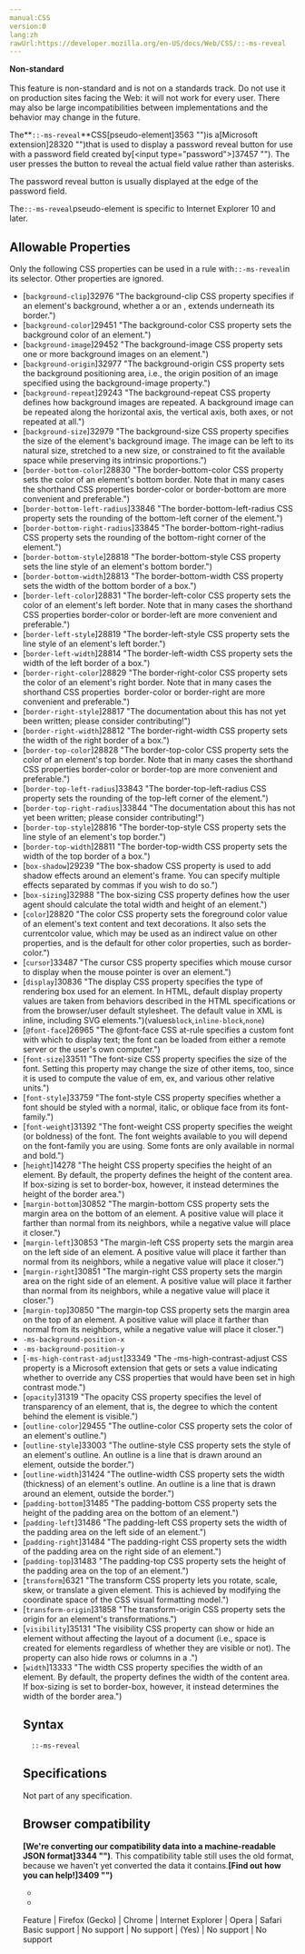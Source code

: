 ```yaml
---
manual:CSS
version:0
lang:zh
rawUrl:https://developer.mozilla.org/en-US/docs/Web/CSS/::-ms-reveal
---
```






**Non-standard**<br></br>This feature is non-standard and is not on a standards track. Do not use it on production sites facing the Web: it will not work for every user. There may also be large incompatibilities between implementations and the behavior may change in the future.






The**`::-ms-reveal`**CSS[pseudo-element]3563 "")is a[Microsoft extension]28320 "")that is used to display a password reveal button for use with a password field created by[&lt;input type=&quot;password&quot;&gt;]37457 ""). The user presses the button to reveal the actual field value rather than asterisks.



The password reveal button is usually displayed at the edge of the password field.



The`::-ms-reveal`pseudo-element is specific to Internet Explorer 10 and later.


## Allowable Properties<a name="Allowable_properties"></a>


Only the following CSS properties can be used in a rule with`::-ms-reveal`in its selector. Other properties are ignored.


* [`background-clip`]32976 "The background-clip CSS property specifies if an element's background, whether a <color> or an <image>, extends underneath its border.")
* [`background-color`]29451 "The background-color CSS property sets the background color of an element.")
* [`background-image`]29452 "The background-image CSS property sets one or more background images on an element.")
* [`background-origin`]32977 "The background-origin CSS property sets the background positioning area, i.e., the origin position of an image specified using the background-image property.")
* [`background-repeat`]29243 "The background-repeat CSS property defines how background images are repeated. A background image can be repeated along the horizontal axis, the vertical axis, both axes, or not repeated at all.")
* [`background-size`]32979 "The background-size CSS property specifies the size of the element's background image. The image can be left to its natural size, stretched to a new size, or constrained to fit the available space while preserving its intrinsic proportions.")
* [`border-bottom-color`]28830 "The border-bottom-color CSS property sets the color of an element's bottom border. Note that in many cases the shorthand CSS properties border-color or border-bottom are more convenient and preferable.")
* [`border-bottom-left-radius`]33846 "The border-bottom-left-radius CSS property sets the rounding of the bottom-left corner of the element.")
* [`border-bottom-right-radius`]33845 "The border-bottom-right-radius CSS property sets the rounding of the bottom-right corner of the element.")
* [`border-bottom-style`]28818 "The border-bottom-style CSS property sets the line style of an element's bottom border.")
* [`border-bottom-width`]28813 "The border-bottom-width CSS property sets the width of the bottom border of a box.")
* [`border-left-color`]28831 "The border-left-color CSS property sets the color of an element's left border. Note that in many cases the shorthand CSS properties border-color or border-left are more convenient and preferable.")
* [`border-left-style`]28819 "The border-left-style CSS property sets the line style of an element's left border.")
* [`border-left-width`]28814 "The border-left-width CSS property sets the width of the left border of a box.")
* [`border-right-color`]28829 "The border-right-color CSS property sets the color of an element's right border. Note that in many cases the shorthand CSS properties  border-color or border-right are more convenient and preferable.")
* [`border-right-style`]28817 "The documentation about this has not yet been written; please consider contributing!")
* [`border-right-width`]28812 "The border-right-width CSS property sets the width of the right border of a box.")
* [`border-top-color`]28828 "The border-top-color CSS property sets the color of an element's top border. Note that in many cases the shorthand CSS properties border-color or border-top are more convenient and preferable.")
* [`border-top-left-radius`]33843 "The border-top-left-radius CSS property sets the rounding of the top-left corner of the element.")
* [`border-top-right-radius`]33844 "The documentation about this has not yet been written; please consider contributing!")
* [`border-top-style`]28816 "The border-top-style CSS property sets the line style of an element's top border.")
* [`border-top-width`]28811 "The border-top-width CSS property sets the width of the top border of a box.")
* [`box-shadow`]29239 "The box-shadow CSS property is used to add shadow effects around an element's frame. You can specify multiple effects separated by commas if you wish to do so.")
* [`box-sizing`]32988 "The box-sizing CSS property defines how the user agent should calculate the total width and height of an element.")
* [`color`]28820 "The color CSS property sets the foreground color value of an element's text content and text decorations. It also sets the currentcolor value, which may be used as an indirect value on other properties, and is the default for other color properties, such as border-color.")
* [`cursor`]33487 "The cursor CSS property specifies which mouse cursor to display when the mouse pointer is over an element.")
* [`display`]30836 "The display CSS property specifies the type of rendering box used for an element. In HTML, default display property values are taken from behaviors described in the HTML specifications or from the browser/user default stylesheet. The default value in XML is inline, including SVG elements.")(values`block`,`inline-block`,`none`)
* [`@font-face`]26965 "The @font-face CSS at-rule specifies a custom font with which to display text; the font can be loaded from either a remote server or the user's own computer.")
* [`font-size`]33511 "The font-size CSS property specifies the size of the font. Setting this property may change the size of other items, too, since it is used to compute the value of em, ex, and various other relative <length> units.")
* [`font-style`]33759 "The font-style CSS property specifies whether a font should be styled with a normal, italic, or oblique face from its font-family.")
* [`font-weight`]31392 "The font-weight CSS property specifies the weight (or boldness) of the font. The font weights available to you will depend on the font-family you are using. Some fonts are only available in normal and bold.")
* [`height`]14278 "The height CSS property specifies the height of an element. By default, the property defines the height of the content area. If box-sizing is set to border-box, however, it instead determines the height of the border area.")
* [`margin-bottom`]30852 "The margin-bottom CSS property sets the margin area on the bottom of an element. A positive value will place it farther than normal from its neighbors, while a negative value will place it closer.")
* [`margin-left`]30853 "The margin-left CSS property sets the margin area on the left side of an element. A positive value will place it farther than normal from its neighbors, while a negative value will place it closer.")
* [`margin-right`]30851 "The margin-right CSS property sets the margin area on the right side of an element. A positive value will place it farther than normal from its neighbors, while a negative value will place it closer.")
* [`margin-top`]30850 "The margin-top CSS property sets the margin area on the top of an element. A positive value will place it farther than normal from its neighbors, while a negative value will place it closer.")
* `-ms-background-position-x`
* `-ms-background-position-y`
* [`-ms-high-contrast-adjust`]33349 "The -ms-high-contrast-adjust CSS property is a Microsoft extension that gets or sets a value indicating whether to override any CSS properties that would have been set in high contrast mode.")
* [`opacity`]31319 "The opacity CSS property specifies the level of transparency of an element, that is, the degree to which the content behind the element is visible.")
* [`outline-color`]29455 "The outline-color CSS property sets the color of an element's outline.")
* [`outline-style`]33003 "The outline-style CSS property sets the style of an element's outline. An outline is a line that is drawn around an element, outside the border.")
* [`outline-width`]31424 "The outline-width CSS property sets the width (thickness) of an element's outline. An outline is a line that is drawn around an element, outside the border.")
* [`padding-bottom`]31485 "The padding-bottom CSS property sets the height of the padding area on the bottom of an element.")
* [`padding-left`]31486 "The padding-left CSS property sets the width of the padding area on the left side of an element.")
* [`padding-right`]31484 "The padding-right CSS property sets the width of the padding area on the right side of an element.")
* [`padding-top`]31483 "The padding-top CSS property sets the height of the padding area on the top of an element.")
* [`transform`]6321 "The transform CSS property lets you rotate, scale, skew, or translate a given element. This is achieved by modifying the coordinate space of the CSS visual formatting model.")
* [`transform-origin`]31858 "The transform-origin CSS property sets the origin for an element's transformations.")
* [`visibility`]35131 "The visibility CSS property can show or hide an element without affecting the layout of a document (i.e., space is created for elements regardless of whether they are visible or not). The property can also hide rows or columns in a <table>.")
* [`width`]13333 "The width CSS property specifies the width of an element. By default, the property defines the width of the content area. If box-sizing is set to border-box, however, it instead determines the width of the border area.")

## Syntax<a name="Syntax"></a>

```
  ::-ms-reveal

```

## Specifications<a name="Specifications"></a>


Not part of any specification.


## Browser compatibility<a name="Browser_compatibility"></a>


**[We&#39;re converting our compatibility data into a machine-readable JSON format]3344 "")**. This compatibility table still uses the old format, because we haven&#39;t yet converted the data it contains.**[Find out how you can help!]3409 "")**


* 
* 

Feature | Firefox (Gecko) | Chrome | Internet Explorer | Opera | Safari 
Basic support | No support | No support | (Yes) | No support | No support 






